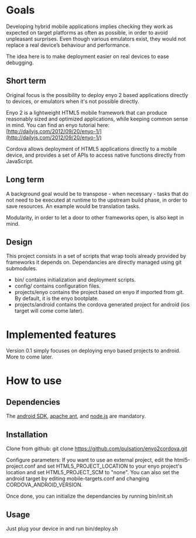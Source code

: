Goals
=====

Developing hybrid mobile applications implies checking they work as expected on target platforms as often as possible, in order to avoid unpleasant surprises. Even though various emulators exist, they would not replace a real device’s behaviour and performance.

The idea here is to make deployment easier on real devices to ease debugging.

Short term
----------

Original focus is the possibility to deploy enyo 2 based applications directly to devices, or emulators when it's not possible directly.

Enyo 2 is a lightweight HTML5 mobile framework that can produce reasonably sized and optimized applications, while keeping common sense in mind. You can find an enyo tutorial here: [http://dailyjs.com/2012/09/20/enyo-1/](http://dailyjs.com/2012/09/20/enyo-1/)

Cordova allows deployment of HTML5 applications directly to a mobile device, and provides a set of APIs to access native functions directly from JavaScript.

Long term
---------

A background goal would be to transpose - when necessary - tasks that do not need to be executed at runtime to the upstream build phase, in order to save resources. An example would be translation tasks.

Modularity, in order to let a door to other frameworks open, is also kept in mind.

Design
------

This project consists in a set of scripts that wrap tools already provided by frameworks it depends on. Dependancies are directly managed using git submodules.

* bin/ contains initialization and deployment scripts.
* config/ contains configuration files.
* projects/enyo contains the project based on enyo if imported from git. By default, it is the enyo bootplate.
* projects/android contains the cordova generated project for android (ios target will come come later).

Implemented features
====================

Version 0.1 simply focuses on deploying enyo based projects to android. More to come later.

How to use
==========

Dependencies
------------
The [android SDK](http://developer.android.com/sdk/index.html), [apache ant](http://ant.apache.org/), and [node.js](http://nodejs.org/) are mandatory.

Installation
------------
Clone from github:
    git clone https://github.com/pulsation/enyo2cordova.git

Configure parameters:
If you want to use an external project, edit the html5-project.conf and set HTML5\_PROJECT\_LOCATION to your enyo project's location and set HTML5\_PROJECT\_SCM to "none".
You can also set the android target by editing mobile-targets.conf and changing CORDOVA\_ANDROID\_VERSION.

Once done, you can initialize the dependancies by running 
    bin/init.sh 

Usage
-----

Just plug your device in and run 
    bin/deploy.sh
